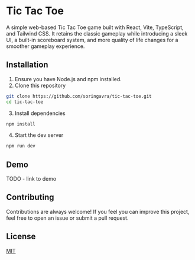 # Tic Tac Toe

A simple web-based Tic Tac Toe game built with React, Vite, TypeScript, and Tailwind CSS. It retains the classic gameplay while introducing a sleek UI, a built-in scoreboard system, and more quality of life changes for a smoother gameplay experience.


## Installation

1. Ensure you have Node.js and npm installed.
2. Clone this repository
```bash
git clone https://github.com/soringavra/tic-tac-toe.git
cd tic-tac-toe
```
3. Install dependencies
```bash
npm install
```
4. Start the dev server
```bash
npm run dev
```

## Demo

TODO - link to demo


## Contributing

Contributions are always welcome! If you feel you can improve this project, feel free to open an issue or submit a pull request.
## License

[MIT](https://choosealicense.com/licenses/mit/)
